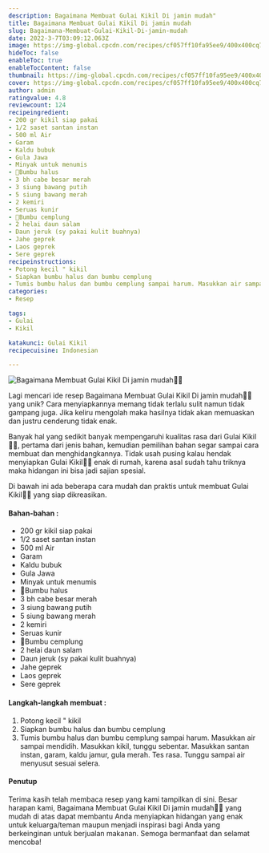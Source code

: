 ```yaml
---
description: Bagaimana Membuat Gulai Kikil Di jamin mudah"
title: Bagaimana Membuat Gulai Kikil Di jamin mudah
slug: Bagaimana-Membuat-Gulai-Kikil-Di-jamin-mudah
date: 2022-3-7T03:09:12.063Z
image: https://img-global.cpcdn.com/recipes/cf057ff10fa95ee9/400x400cq70/photo.jpg
hideToc: false
enableToc: true
enableTocContent: false
thumbnail: https://img-global.cpcdn.com/recipes/cf057ff10fa95ee9/400x400cq70/photo.jpg
cover: https://img-global.cpcdn.com/recipes/cf057ff10fa95ee9/400x400cq70/photo.jpg
author: admin
ratingvalue: 4.8
reviewcount: 124
recipeingredient:
- 200 gr kikil siap pakai
- 1/2 saset santan instan
- 500 ml Air
- Garam
- Kaldu bubuk
- Gula Jawa
- Minyak untuk menumis
- 🌼Bumbu halus
- 3 bh cabe besar merah
- 3 siung bawang putih
- 5 siung bawang merah
- 2 kemiri
- Seruas kunir
- 🌼Bumbu cemplung
- 2 helai daun salam
- Daun jeruk (sy pakai kulit buahnya)
- Jahe geprek
- Laos geprek
- Sere geprek
recipeinstructions:
- Potong kecil " kikil
- Siapkan bumbu halus dan bumbu cemplung
- Tumis bumbu halus dan bumbu cemplung sampai harum. Masukkan air sampai mendidih. Masukkan kikil, tunggu sebentar. Masukkan santan instan, garam, kaldu jamur, gula merah. Tes rasa. Tunggu sampai air menyusut sesuai selera.
categories:
- Resep

tags:
- Gulai
- Kikil

katakunci: Gulai Kikil
recipecuisine: Indonesian

---
```


![Bagaimana Membuat Gulai Kikil Di jamin mudah👩‍🍳](https://img-global.cpcdn.com/recipes/cf057ff10fa95ee9/400x400cq70/photo.jpg)

Lagi mencari ide resep Bagaimana Membuat Gulai Kikil Di jamin mudah👩‍🍳 yang unik? Cara menyiapkannya memang tidak terlalu sulit namun tidak gampang juga. Jika keliru mengolah maka hasilnya tidak akan memuaskan dan justru cenderung tidak enak.

Banyak hal yang sedikit banyak mempengaruhi kualitas rasa dari Gulai Kikil👩‍🍳, pertama dari jenis bahan, kemudian pemilihan bahan segar sampai cara membuat dan menghidangkannya. Tidak usah pusing kalau hendak menyiapkan Gulai Kikil👩‍🍳 enak di rumah, karena asal sudah tahu triknya maka hidangan ini bisa jadi sajian spesial.

Di bawah ini ada beberapa cara mudah dan praktis untuk membuat Gulai Kikil👩‍🍳 yang siap dikreasikan.

<!--inarticleads1-->

#### Bahan-bahan :

- 200 gr kikil siap pakai
- 1/2 saset santan instan
- 500 ml Air
- Garam
- Kaldu bubuk
- Gula Jawa
- Minyak untuk menumis
- 🌼Bumbu halus
- 3 bh cabe besar merah
- 3 siung bawang putih
- 5 siung bawang merah
- 2 kemiri
- Seruas kunir
- 🌼Bumbu cemplung
- 2 helai daun salam
- Daun jeruk (sy pakai kulit buahnya)
- Jahe geprek
- Laos geprek
- Sere geprek

<!--inarticleads2-->

#### Langkah-langkah membuat :

1. Potong kecil " kikil
1. Siapkan bumbu halus dan bumbu cemplung
1. Tumis bumbu halus dan bumbu cemplung sampai harum. Masukkan air sampai mendidih. Masukkan kikil, tunggu sebentar. Masukkan santan instan, garam, kaldu jamur, gula merah. Tes rasa. Tunggu sampai air menyusut sesuai selera.

#### Penutup

Terima kasih telah membaca resep yang kami tampilkan di sini. Besar harapan kami, Bagaimana Membuat Gulai Kikil Di jamin mudah👩‍🍳 yang mudah di atas dapat membantu Anda menyiapkan hidangan yang enak untuk keluarga/teman maupun menjadi inspirasi bagi Anda yang berkeinginan untuk berjualan makanan. Semoga bermanfaat dan selamat mencoba!